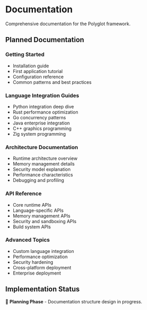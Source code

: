 # Documentation

Comprehensive documentation for the Polyglot framework.

## Planned Documentation

### Getting Started
- Installation guide
- First application tutorial
- Configuration reference
- Common patterns and best practices

### Language Integration Guides
- Python integration deep dive
- Rust performance optimization
- Go concurrency patterns
- Java enterprise integration
- C++ graphics programming
- Zig system programming

### Architecture Documentation
- Runtime architecture overview
- Memory management details
- Security model explanation
- Performance characteristics
- Debugging and profiling

### API Reference
- Core runtime APIs
- Language-specific APIs
- Memory management APIs
- Security and sandboxing APIs
- Build system APIs

### Advanced Topics
- Custom language integration
- Performance optimization
- Security hardening
- Cross-platform deployment
- Enterprise deployment

## Implementation Status

🚧 **Planning Phase** - Documentation structure design in progress.
